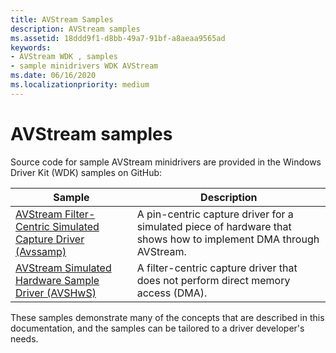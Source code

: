 ```yaml
---
title: AVStream Samples
description: AVStream samples
ms.assetid: 18ddd9f1-d8bb-49a7-91bf-a8aeaa9565ad
keywords:
- AVStream WDK , samples
- sample minidrivers WDK AVStream
ms.date: 06/16/2020
ms.localizationpriority: medium
---
```


# AVStream samples

Source code for sample AVStream minidrivers are provided in the Windows Driver Kit (WDK) samples on GitHub:

| Sample | Description |
|--|--|
| [AVStream Filter-Centric Simulated Capture Driver (Avssamp)](/samples/microsoft/windows-driver-samples/avstream-filter-centric-simulated-capture-sample-driver-avssamp/) | A pin-centric capture driver for a simulated piece of hardware that shows how to implement DMA through AVStream. |
| [AVStream Simulated Hardware Sample Driver (AVSHwS)](/samples/microsoft/windows-driver-samples/avstream-simulated-hardware-sample-driver-avshws/) | A filter-centric capture driver that does not perform direct memory access (DMA). |

These samples demonstrate many of the concepts that are described in this documentation, and the samples can be tailored to a driver developer's needs.